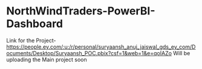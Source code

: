 # NorthWindTraders-PowerBI-Dashboard

Link for the Project- https://people.ey.com/:u:/r/personal/suryaansh_anuj_jaiswal_gds_ey_com/Documents/Desktop/Suryaansh_POC.pbix?csf=1&web=1&e=qoIAZo
Will be uploading the Main project soon
